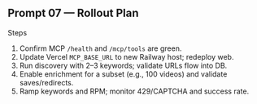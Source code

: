 ## Prompt 07 — Rollout Plan

Steps
1) Confirm MCP `/health` and `/mcp/tools` are green.
2) Update Vercel `MCP_BASE_URL` to new Railway host; redeploy web.
3) Run discovery with 2–3 keywords; validate URLs flow into DB.
4) Enable enrichment for a subset (e.g., 100 videos) and validate saves/redirects.
5) Ramp keywords and RPM; monitor 429/CAPTCHA and success rate.

